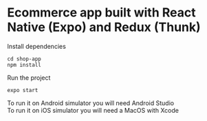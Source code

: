 # Ecommerce app built with React Native (Expo) and Redux (Thunk)

Install dependencies

```
cd shop-app
npm install
```

Run the project

```
expo start
```

To run it on Android simulator you will need Android Studio  
To run it on iOS simulator you will need a MacOS with Xcode

